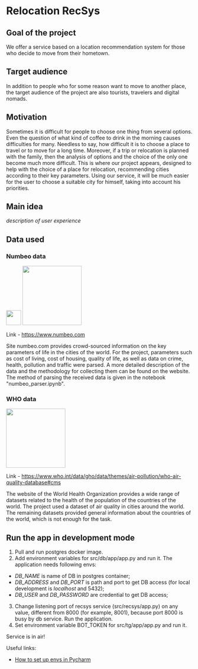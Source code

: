 # Relocation RecSys

## Goal of the project
We offer a service based on a location recommendation system for those who decide to move from their hometown.

## Target audience
In addition to people who for some reason want to move to another place, the target audience of the project are also tourists, travelers and digital nomads.

## Motivation
Sometimes it is difficult for people to choose one thing from several options. Even the question of what kind of coffee to drink in the morning causes difficulties for many. Needless to say, how difficult it is to choose a place to travel or to move for a long time. Moreover, if a trip or relocation is planned with the family, then the analysis of options and the choice of the only one become much more difficult. This is where our project appears, designed to help with the choice of a place for relocation, recommending cities according to their key parameters. Using our service, it will be much easier for the user to choose a suitable city for himself, taking into account his priorities.

## Main idea
*description of user experience*

## Data used
### Numbeo data
<img src="https://user-images.githubusercontent.com/33491221/194776467-3697d807-1260-45d4-a049-18732927274e.svg" width="40"> <img src="https://user-images.githubusercontent.com/33491221/194776636-e66bfd6a-0e0c-443c-bc7a-ec5e269d1755.svg" width="160">

Link - https://www.numbeo.com

Site numbeo.com provides crowd-sourced information on the key parameters of life in the cities of the world. For the project, parameters such as cost of living, cost of housing, quality of life, as well as data on crime, health, pollution and traffic were parsed. A more detailed description of the data and the methodology for collecting them can be found on the website. The method of parsing the received data is given in the notebook "numbeo_parser.ipynb".

### WHO data

<img src="https://user-images.githubusercontent.com/33491221/194779381-9c40ca4a-0fe5-4faa-814d-cf201b00bc5f.png" width="160">

Link - https://www.who.int/data/gho/data/themes/air-pollution/who-air-quality-database#cms

The website of the World Health Organization provides a wide range of datasets related to the health of the population of the countries of the world. The project used a dataset of air quality in cities around the world. The remaining datasets provided general information about the countries of the world, which is not enough for the task.


## Run the app in development mode

1. Pull and run postgres docker image.
2. Add environment variables for src/db/app/app.py and run it. The application needs following envs:
  - _DB_NAME_ is name of DB in postgres container;
  - _DB_ADDRESS_ and _DB_PORT_ is path and port to get DB access (for local development is _localhost_ and 5432);
  - _DB_USER_ and _DB_PASSWORD_ are credential to get DB access;
3. Change listening port of recsys service (src/recsys/app.py) on any value, different from 8000 (for example, 8001),
because port 8000 is busy by db service. Run the application.
4. Set environment variable BOT_TOKEN for src/tg/app/app.py and run it.

Service is in air!

Useful links:
- [How to set up envs in Pycharm](https://stackoverflow.com/questions/42708389/how-to-set-environment-variables-in-pycharm) 

